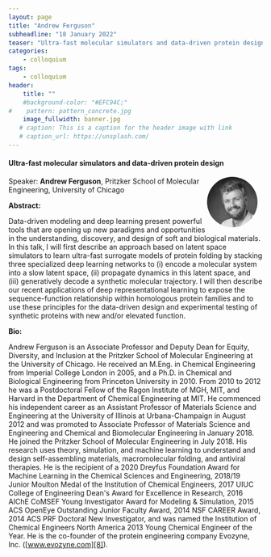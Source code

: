 ```yaml
---
layout: page
title: "Andrew Ferguson"
subheadline: "18 January 2022"
teaser: "Ultra-fast molecular simulators and data-driven protein design"
categories:
    - colloquium
tags:
    - colloquium
header:
    title: ""
    #background-color: "#EFC94C;"
#    pattern: pattern_concrete.jpg
    image_fullwidth: banner.jpg
   # caption: This is a caption for the header image with link
   # caption_url: https://unsplash.com/
---
```



#### Ultra-fast molecular simulators and data-driven protein design

 <img src="../../people/AndrewFerguson.jpeg"
     alt="AndrewFerguson"
     width="100"
     style="float: right; margin-right: 10px; border-radius:50%;" />

Speaker: **Andrew Ferguson**, Pritzker School of Molecular Engineering, University of Chicago

**Abstract:** <br/>

Data-driven modeling and deep learning present powerful tools that are opening up new paradigms and opportunities in the understanding, discovery, and design of soft and biological materials. In this talk, I will first describe an approach based on latent space simulators to learn ultra-fast surrogate models of protein folding by stacking three specialized deep learning networks to (i) encode a molecular system into a slow latent space, (ii) propagate dynamics in this latent space, and (iii) generatively decode a synthetic molecular trajectory. I will then describe our recent applications of deep representational learning to expose the sequence-function relationship within homologous protein families and to use these principles for the data-driven design and experimental testing of synthetic proteins with new and/or elevated function.

**Bio:**<br/>

Andrew Ferguson is an Associate Professor and Deputy Dean for Equity, Diversity, and Inclusion at the Pritzker School of Molecular Engineering at the University of Chicago. He received an M.Eng. in Chemical Engineering from Imperial College London in 2005, and a Ph.D. in Chemical and Biological Engineering from Princeton University in 2010. From 2010 to 2012 he was a Postdoctoral Fellow of the Ragon Institute of MGH, MIT, and Harvard in the Department of Chemical Engineering at MIT. He commenced his independent career as an Assistant Professor of Materials Science and Engineering at the University of Illinois at Urbana-Champaign in August 2012 and was promoted to Associate Professor of Materials Science and Engineering and Chemical and Biomolecular Engineering in January 2018. He joined the Pritzker School of Molecular Engineering in July 2018. His research uses theory, simulation, and machine learning to understand and design self-assembling materials, macromolecular folding, and antiviral therapies. He is the recipient of a 2020 Dreyfus Foundation Award for Machine Learning in the Chemical Sciences and Engineering, 2018/19 Junior Moulton Medal of the Institution of Chemical Engineers, 2017 UIUC College of Engineering Dean's Award for Excellence in Research, 2016 AIChE CoMSEF Young Investigator Award for Modeling & Simulation, 2015 ACS OpenEye Outstanding Junior Faculty Award, 2014 NSF CAREER Award, 2014 ACS PRF Doctoral New Investigator, and was named the Institution of Chemical Engineers North America 2013 Young Chemical Engineer of the Year. He is the co-founder of the protein engineering company Evozyne, Inc. ([www.evozyne.com][8]).

<!---
<a class="radius button small" href="https://drive.google.com/file/d/14wWf4SuFOYf3vFLJ814m563LdI01gxTl/view?usp=sharing">Watch Back ›</a>
--->

[1]: https://bereau.group/
[2]: /blog/
[9]: /contact/
[3]:https://github.com/undark-lab/swyft
[4]:https://arxiv.org/abs/2011.13951
[5]:http://www.mathben.com/
[6]:https://pubs.acs.org/doi/10.1021/acs.jctc.0c00981
[7]:https://github.com/Ensing-Laboratory/FABULOUS
[8]:www.evozyne.com
